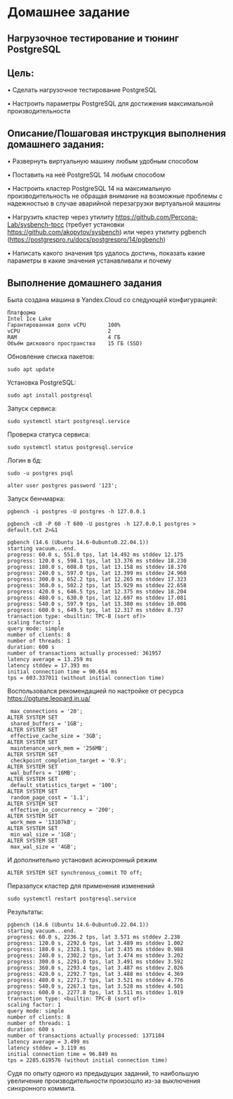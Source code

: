 # Домашнее задание

## Нагрузочное тестирование и тюнинг PostgreSQL

## Цель:

• Сделать нагрузочное тестирование PostgreSQL

• Настроить параметры PostgreSQL для достижения максимальной производительности

## Описание/Пошаговая инструкция выполнения домашнего задания:

• Развернуть виртуальную машину любым удобным способом

• Поставить на неё PostgreSQL 14 любым способом

• Настроить кластер PostgreSQL 14 на максимальную производительность не
обращая внимание на возможные проблемы с надежностью в случае
аварийной перезагрузки виртуальной машины

• Нагрузить кластер через утилиту
https://github.com/Percona-Lab/sysbench-tpcc (требует установки
https://github.com/akopytov/sysbench) или через утилиту pgbench (https://postgrespro.ru/docs/postgrespro/14/pgbench)

• Написать какого значения tps удалось достичь, показать какие параметры в
какие значения устанавливали и почему

## Выполнение домашнего задания

Была создана машина в Yandex.Cloud со следующей конфигурацией:
```
Платформа
Intel Ice Lake
Гарантированная доля vCPU       100%
vCPU                            2
RAM                             4 ГБ
Объём дискового пространства    15 ГБ (SSD)
```

Обновление списка пакетов:

`sudo apt update`


Установка PostgreSQL:

`sudo apt install postgresql`

Запуск сервиса:

`sudo systemctl start postgresql.service`

Проверка статуса сервиса:

`sudo systemctl status postgresql.service`

Логин в бд:

`sudo -u postgres psql`

`alter user postgres password '123';`

Запуск бенчмарка:

`pgbench -i postgres -U postgres -h 127.0.0.1`

`pgbench -c8 -P 60 -T 600 -U postgres -h 127.0.0.1 postgres > default.txt 2>&1`


```
pgbench (14.6 (Ubuntu 14.6-0ubuntu0.22.04.1))
starting vacuum...end.
progress: 60.0 s, 551.0 tps, lat 14.492 ms stddev 12.175
progress: 120.0 s, 598.1 tps, lat 13.376 ms stddev 18.230
progress: 180.0 s, 608.0 tps, lat 13.158 ms stddev 18.370
progress: 240.0 s, 597.0 tps, lat 13.399 ms stddev 24.960
progress: 300.0 s, 652.2 tps, lat 12.265 ms stddev 17.323
progress: 360.0 s, 502.2 tps, lat 15.929 ms stddev 22.658
progress: 420.0 s, 646.5 tps, lat 12.375 ms stddev 18.204
progress: 480.0 s, 630.0 tps, lat 12.697 ms stddev 17.081
progress: 540.0 s, 597.9 tps, lat 13.380 ms stddev 10.006
progress: 600.0 s, 649.5 tps, lat 12.317 ms stddev 8.737
transaction type: <builtin: TPC-B (sort of)>
scaling factor: 1
query mode: simple
number of clients: 8
number of threads: 1
duration: 600 s
number of transactions actually processed: 361957
latency average = 13.259 ms
latency stddev = 17.393 ms
initial connection time = 90.654 ms
tps = 603.337011 (without initial connection time)
```

Воспользовался рекомендацией по настройке от ресурса https://pgtune.leopard.in.ua/

```ALTER SYSTEM SET
 max_connections = '20';
ALTER SYSTEM SET
 shared_buffers = '1GB';
ALTER SYSTEM SET
 effective_cache_size = '3GB';
ALTER SYSTEM SET
 maintenance_work_mem = '256MB';
ALTER SYSTEM SET
 checkpoint_completion_target = '0.9';
ALTER SYSTEM SET
 wal_buffers = '16MB';
ALTER SYSTEM SET
 default_statistics_target = '100';
ALTER SYSTEM SET
 random_page_cost = '1.1';
ALTER SYSTEM SET
 effective_io_concurrency = '200';
ALTER SYSTEM SET
 work_mem = '13107kB';
ALTER SYSTEM SET
 min_wal_size = '1GB';
ALTER SYSTEM SET
 max_wal_size = '4GB';
 ```

 И дополнительно установил асинхронный режим 
 ```
 ALTER SYSTEM SET synchronous_commit TO off;
 ```

Перазапуск кластер для применения изменений

`sudo systemctl restart postgresql.service`

Результаты:
```
pgbench (14.6 (Ubuntu 14.6-0ubuntu0.22.04.1))
starting vacuum...end.
progress: 60.0 s, 2236.2 tps, lat 3.571 ms stddev 2.238
progress: 120.0 s, 2292.6 tps, lat 3.489 ms stddev 1.002
progress: 180.0 s, 2328.1 tps, lat 3.435 ms stddev 0.988
progress: 240.0 s, 2302.2 tps, lat 3.474 ms stddev 3.202
progress: 300.0 s, 2291.0 tps, lat 3.491 ms stddev 3.592
progress: 360.0 s, 2293.4 tps, lat 3.487 ms stddev 2.026
progress: 420.0 s, 2292.7 tps, lat 3.488 ms stddev 4.369
progress: 480.0 s, 2271.7 tps, lat 3.521 ms stddev 4.776
progress: 540.0 s, 2267.1 tps, lat 3.528 ms stddev 4.501
progress: 600.0 s, 2277.8 tps, lat 3.511 ms stddev 1.019
transaction type: <builtin: TPC-B (sort of)>
scaling factor: 1
query mode: simple
number of clients: 8
number of threads: 1
duration: 600 s
number of transactions actually processed: 1371184
latency average = 3.499 ms
latency stddev = 3.119 ms
initial connection time = 96.849 ms
tps = 2285.619576 (without initial connection time)
```

Судя по опыту одного из предыдущих заданий, то наибольшую увеличение производительности произошло из-за выключения синхронного коммита.